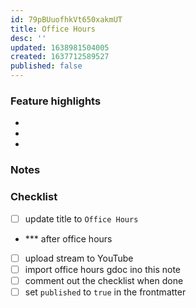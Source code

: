 ```yaml
---
id: 79pBUuofhkVt650xakmUT
title: Office Hours
desc: ''
updated: 1638981504005
created: 1637712589527
published: false
---
```


### Feature highlights
- 
- 
-

### Notes
<!-- Copy gdoc contents into here -->

### Checklist
- [ ] update title to `Office Hours`

- *** after office hours
- [ ] upload stream to YouTube
- [ ] import office hours gdoc ino this note
- [ ] comment out the checklist when done
- [ ] set `published` to `true` in the frontmatter
